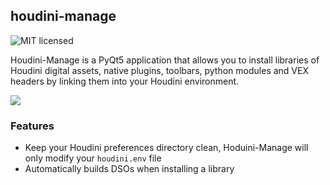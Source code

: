 ## houdini-manage

![MIT licensed](https://img.shields.io/badge/License-MIT-yellow.svg)

Houdini-Manage is a PyQt5 application that allows you to install libraries of
Houdini digital assets, native plugins, toolbars, python modules and VEX
headers by linking them into your Houdini environment.

![](https://i.imgur.com/jKjXCdB.png)

### Features

* Keep your Houdini preferences directory clean, Hoduini-Manage will only
  modify your `houdini.env` file
* Automatically builds DSOs when installing a library
